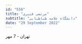 ```yaml
---
id: "556"
title: "مرتضی قنبری"
subtitle: "دانشگاه علامه طباطبایی"
date: "29 September 2022"
---
```


تهران - 7 مهر 
